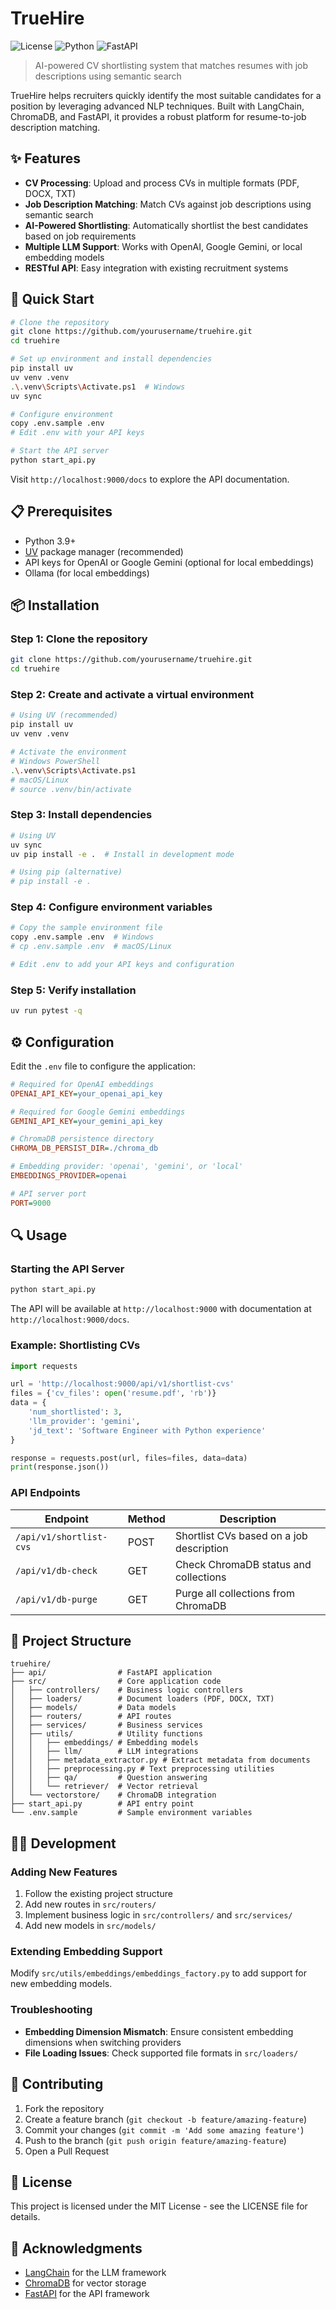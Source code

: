 # TrueHire

![License](https://img.shields.io/badge/license-MIT-blue.svg)
![Python](https://img.shields.io/badge/python-3.9%2B-blue)
![FastAPI](https://img.shields.io/badge/FastAPI-0.95.0%2B-green)

> AI-powered CV shortlisting system that matches resumes with job descriptions using semantic search

TrueHire helps recruiters quickly identify the most suitable candidates for a position by leveraging advanced NLP techniques. Built with LangChain, ChromaDB, and FastAPI, it provides a robust platform for resume-to-job description matching.

## ✨ Features

- **CV Processing**: Upload and process CVs in multiple formats (PDF, DOCX, TXT)
- **Job Description Matching**: Match CVs against job descriptions using semantic search
- **AI-Powered Shortlisting**: Automatically shortlist the best candidates based on job requirements
- **Multiple LLM Support**: Works with OpenAI, Google Gemini, or local embedding models
- **RESTful API**: Easy integration with existing recruitment systems

## 🚀 Quick Start

```bash
# Clone the repository
git clone https://github.com/yourusername/truehire.git
cd truehire

# Set up environment and install dependencies
pip install uv
uv venv .venv
.\.venv\Scripts\Activate.ps1  # Windows
uv sync

# Configure environment
copy .env.sample .env
# Edit .env with your API keys

# Start the API server
python start_api.py
```

Visit `http://localhost:9000/docs` to explore the API documentation.

## 📋 Prerequisites

- Python 3.9+
- [UV](https://github.com/astral-sh/uv) package manager (recommended)
- API keys for OpenAI or Google Gemini (optional for local embeddings)
- Ollama (for local embeddings)

## 📦 Installation

### Step 1: Clone the repository

```bash
git clone https://github.com/yourusername/truehire.git
cd truehire
```

### Step 2: Create and activate a virtual environment

```bash
# Using UV (recommended)
pip install uv
uv venv .venv

# Activate the environment
# Windows PowerShell
.\.venv\Scripts\Activate.ps1
# macOS/Linux
# source .venv/bin/activate
```

### Step 3: Install dependencies

```bash
# Using UV
uv sync
uv pip install -e .  # Install in development mode

# Using pip (alternative)
# pip install -e .
```

### Step 4: Configure environment variables

```bash
# Copy the sample environment file
copy .env.sample .env  # Windows
# cp .env.sample .env  # macOS/Linux

# Edit .env to add your API keys and configuration
```

### Step 5: Verify installation

```bash
uv run pytest -q
```

## ⚙️ Configuration

Edit the `.env` file to configure the application:

```ini
# Required for OpenAI embeddings
OPENAI_API_KEY=your_openai_api_key

# Required for Google Gemini embeddings
GEMINI_API_KEY=your_gemini_api_key

# ChromaDB persistence directory
CHROMA_DB_PERSIST_DIR=./chroma_db

# Embedding provider: 'openai', 'gemini', or 'local'
EMBEDDINGS_PROVIDER=openai

# API server port
PORT=9000
```

## 🔍 Usage

### Starting the API Server

```bash
python start_api.py
```

The API will be available at `http://localhost:9000` with documentation at `http://localhost:9000/docs`.

### Example: Shortlisting CVs

```python
import requests

url = 'http://localhost:9000/api/v1/shortlist-cvs'
files = {'cv_files': open('resume.pdf', 'rb')}
data = {
    'num_shortlisted': 3,
    'llm_provider': 'gemini',
    'jd_text': 'Software Engineer with Python experience'
}

response = requests.post(url, files=files, data=data)
print(response.json())
```

### API Endpoints

| Endpoint | Method | Description |
|----------|--------|-------------|
| `/api/v1/shortlist-cvs` | POST | Shortlist CVs based on a job description |
| `/api/v1/db-check` | GET | Check ChromaDB status and collections |
| `/api/v1/db-purge` | GET | Purge all collections from ChromaDB |

## 📁 Project Structure

```
truehire/
├── api/                # FastAPI application
├── src/                # Core application code
│   ├── controllers/    # Business logic controllers
│   ├── loaders/        # Document loaders (PDF, DOCX, TXT)
│   ├── models/         # Data models
│   ├── routers/        # API routes
│   ├── services/       # Business services
│   ├── utils/          # Utility functions
│   │   ├── embeddings/ # Embedding models
│   │   ├── llm/        # LLM integrations
│   │   ├── metadata_extractor.py # Extract metadata from documents
│   │   ├── preprocessing.py # Text preprocessing utilities
│   │   ├── qa/         # Question answering
│   │   └── retriever/  # Vector retrieval
│   └── vectorstore/    # ChromaDB integration
├── start_api.py        # API entry point
└── .env.sample         # Sample environment variables
```

## 🧑‍💻 Development

### Adding New Features

1. Follow the existing project structure
2. Add new routes in `src/routers/`
3. Implement business logic in `src/controllers/` and `src/services/`
4. Add new models in `src/models/`

### Extending Embedding Support

Modify `src/utils/embeddings/embeddings_factory.py` to add support for new embedding models.

### Troubleshooting

- **Embedding Dimension Mismatch**: Ensure consistent embedding dimensions when switching providers
- **File Loading Issues**: Check supported file formats in `src/loaders/`

## 🤝 Contributing

1. Fork the repository
2. Create a feature branch (`git checkout -b feature/amazing-feature`)
3. Commit your changes (`git commit -m 'Add some amazing feature'`)
4. Push to the branch (`git push origin feature/amazing-feature`)
5. Open a Pull Request

## 📄 License

This project is licensed under the MIT License - see the LICENSE file for details.

## 🙏 Acknowledgments

- [LangChain](https://github.com/langchain-ai/langchain) for the LLM framework
- [ChromaDB](https://github.com/chroma-core/chroma) for vector storage
- [FastAPI](https://github.com/tiangolo/fastapi) for the API framework
